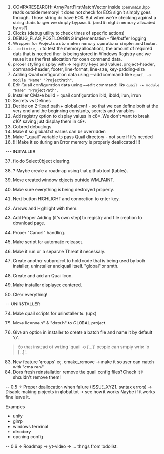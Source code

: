 01. COMPARESEARCH::ArrayPartFirstMatchVector inside `open\main.hpp` reads outside memory!
	It does not check for EOS sign it simply goes through. Those string do have EOS.
	But when we're checking against a string thats longer we simply bypass it. (and it might memory allocated by us?)
04. Clocks (debug utility to check times of specific actions)
05. DEBUG_FLAG_POSTLOGGING implementation - file/buffer logging
09. Wrapper for Projects as to make memory operations simpler and faster.
10. `--optimize`, `-x` to test the memory allocations, the amount of required data that is needed 
	then is being stored in Windows Registry and we reuse it as the first allocation for open command data.
12. proper styling display with -> registry keys and values.
	project-header, command-header, footer, line-format, line-size, key-padding-size
14. Adding Quail configuration data using --add command: like `quail -a module "Name" "ProjectPath"`.
15. Edit Quail configuration data using --edit command: like `quail -e module "Name" "ProjectPath"`.
17. Installer CMake build + quail configuration ibld, ibbld, irun, irrun
18. Secrets vs Defines
19. Decide on 2-Read path + global.conf - so that we can define both at the very end and the beginning constants, secrets and variables
21. Add registry option to display values in c8*. We don't want to break c16* saving just display them in c8*.
28. Colored debuglogs
79. Make it so global.txt values can be overridden
80. Make "_quail" variable to pass Quail directory - not sure if it's needed
81. !!! Make it so during an Error memory is properly deallocated !!!

--- INSTALLER

37. fix-do SelectObject clearing.

39. ? Maybe create a roadmap using that github tool (tables).
40. Move created window objects outside WM_PAINT.
41. Make sure everything is being destroyed properly.
53. Next button HIGHLIGHT and connection to enter key.
54. Arrows and Highlight with them.
67. Add Proper Adding (it's own step) to registry and file creation to download page.
68. Proper "Cancel" handling.
69. Make script for automatic releases.
75. Make it run on a separate Threat if necessary.

38. Create another subproject to hold code that is being used by both installer, uninstaller and quail itself. "global" or smth.
66. Create and add an Quail Icon.
71. Make installer displayed centered.
72. Clear everything!

-- UNINSTALLER

74. Make quail scripts for uninstaller to. (upx) 
77. Move license.h" & "data.h" to GLOBAL project.


82. Give an option in installer to create a batch file and name it by default 'o'.
> So that instead of writing 'quail -o [...]' people can simply write 'o [...]'.
83. New feature 'groups' eg. cmake_remove -> make it so user can match with "cma rem".
85. Does fresh reinstallation remove the quail config files? Check it it shouldn't remove them!


-- 0.5
-> Proper deallocation when failure (ISSUE_XYZ1, syntax errors)
-> Disable making projects in global.txt -> see how it works
	Maybe if it works fine leave it.

Examples
- unity
- gimp
- windows terminal
- directory
- opening config

-- 0.6
-> Roadmap
-> yt-video
-> ... things from todolist.
